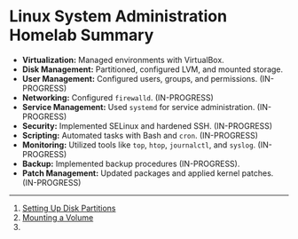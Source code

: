 # Linux System Administration Homelab Summary

- **Virtualization:** Managed environments with VirtualBox.
- **Disk Management:** Partitioned, configured LVM, and mounted storage.
- **User Management:** Configured users, groups, and permissions. (IN-PROGRESS)
- **Networking:** Configured `firewalld`. (IN-PROGRESS)
- **Service Management:** Used `systemd` for service administration. (IN-PROGRESS)
- **Security:** Implemented SELinux and hardened SSH. (IN-PROGRESS)
- **Scripting:** Automated tasks with Bash and `cron`. (IN-PROGRESS)
- **Monitoring:** Utilized tools like `top`, `htop`, `journalctl`, and `syslog`. (IN-PROGRESS)
- **Backup:** Implemented backup procedures (IN-PROGRESS). 
- **Patch Management:** Updated packages and applied kernel patches. (IN-PROGRESS)

---

1. [Setting Up Disk Partitions](Setting-up-disk-partitions.md)
2. [Mounting a Volume](Mounting-a-Volume.md)
3. 
